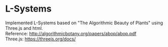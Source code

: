 # L-Systems
Implemented L-Systems based on "The Algorithmic Beauty of Plants" using Three.js and html.  
Reference: http://algorithmicbotany.org/papers/abop/abop.pdf      
  Three.js: https://threejs.org/docs/
